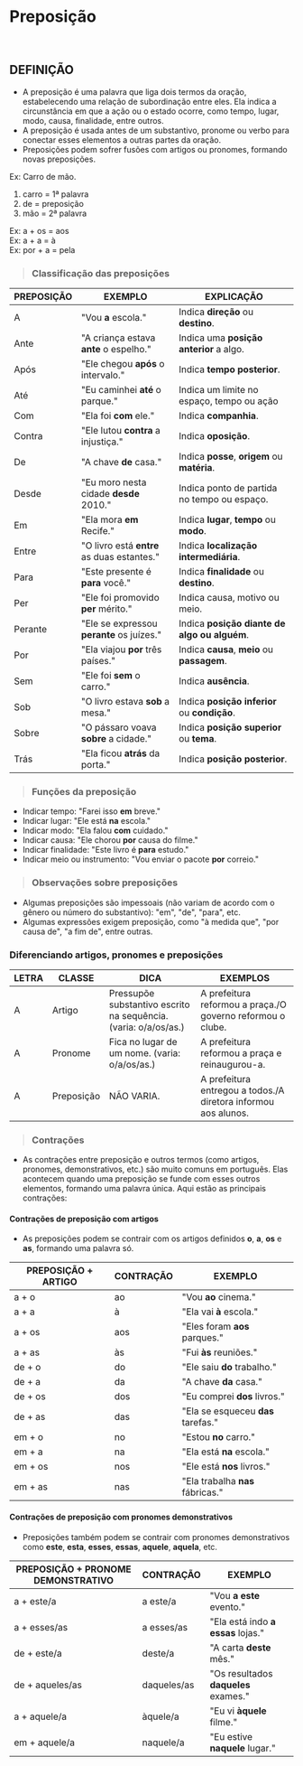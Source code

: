 # Preposição

<br>

## DEFINIÇÃO
* A preposição é uma palavra que liga dois termos da oração, estabelecendo uma relação de subordinação entre eles. Ela indica a circunstância em que a ação ou o estado ocorre, como tempo, lugar, modo, causa, finalidade, entre outros. 
* A preposição é usada antes de um substantivo, pronome ou verbo para conectar esses elementos a outras partes da oração.
* Preposições podem sofrer fusões com artigos ou pronomes, formando novas preposições.

Ex: Carro de mão.
1. carro = 1ª palavra
2. de = preposição
3. mão = 2ª palavra

Ex: a + os = aos  
Ex: a + a = à  
Ex: por + a = pela

> ### Classificação das preposições

| PREPOSIÇÃO | EXEMPLO                                    | EXPLICAÇÃO                                   |
|------------|--------------------------------------------|----------------------------------------------|
| A          | "Vou **a** escola."                        | Indica **direção** ou **destino**.           |
| Ante       | "A criança estava **ante** o espelho."     | Indica uma **posição anterior** a algo.      |
| Após       | "Ele chegou **após** o intervalo."         | Indica **tempo posterior**.                  |
| Até        | "Eu caminhei **até** o parque."            | Indica um limite no espaço, tempo ou ação    |
| Com        | "Ela foi **com** ele."                     | Indica **companhia**.                        |
| Contra     | "Ele lutou **contra** a injustiça."        | Indica **oposição**.                         |
| De         | "A chave **de** casa."                     | Indica **posse**, **origem** ou **matéria**. |
| Desde      | "Eu moro nesta cidade **desde** 2010."     | Indica ponto de partida no tempo ou espaço.  | 
| Em         | "Ela mora **em** Recife."                  | Indica **lugar**, **tempo** ou **modo**.     |
| Entre      | "O livro está **entre** as duas estantes." | Indica **localização intermediária**.        |
| Para       | "Este presente é **para** você."           | Indica **finalidade** ou **destino**.        |
| Per        | "Ele foi promovido **per** mérito."        | Indica causa, motivo ou meio.                |
| Perante    | "Ele se expressou **perante** os juízes."  | Indica **posição diante de algo ou alguém**. |
| Por        | "Ela viajou **por** três países."          | Indica **causa**, **meio** ou **passagem**.  |
| Sem        | "Ele foi **sem** o carro."                 | Indica **ausência**.                         |
| Sob        | "O livro estava **sob** a mesa."           | Indica **posição inferior** ou **condição**. |
| Sobre      | "O pássaro voava **sobre** a cidade."      | Indica **posição superior** ou **tema**.     |
| Trás       | "Ela ficou **atrás** da porta."            | Indica **posição posterior**.                |

> ### Funções da preposição
* Indicar tempo: "Farei isso **em** breve."
* Indicar lugar: "Ele está **na** escola."
* Indicar modo: "Ela falou **com** cuidado."
* Indicar causa: "Ele chorou **por** causa do filme."
* Indicar finalidade: "Este livro é **para** estudo."
* Indicar meio ou instrumento: "Vou enviar o pacote **por** correio."

> ### Observações sobre preposições
* Algumas preposições são impessoais (não variam de acordo com o gênero ou número do substantivo): "em", "de", "para", etc.
* Algumas expressões exigem preposição, como "à medida que", "por causa de", "a fim de", entre outras.

### Diferenciando artigos, pronomes e preposições

| LETRA | CLASSE     | DICA                                                            | EXEMPLOS                                                       |
|-------|------------|-----------------------------------------------------------------|----------------------------------------------------------------|
| A     | Artigo     | Pressupõe substantivo escrito na sequência. (varia: o/a/os/as.) | A prefeitura reformou a praça./O governo reformou o clube.     |
| A     | Pronome    | Fica no lugar de um nome. (varia: o/a/os/as.)                   | A prefeitura reformou a praça e reinaugurou-a.                 |
| A     | Preposição | NÃO VARIA.                                                      | A prefeitura entregou a todos./A diretora informou aos alunos. |

> ### Contrações
* As contrações entre preposição e outros termos (como artigos, pronomes, demonstrativos, etc.) são muito comuns em português. Elas acontecem quando uma preposição se funde com esses outros elementos, formando uma palavra única. Aqui estão as principais contrações:

#### Contrações de preposição com artigos
* As preposições podem se contrair com os artigos definidos **o**, **a**, **os** e **as**, formando uma palavra só.

| PREPOSIÇÃO + ARTIGO | CONTRAÇÃO | EXEMPLO                            |
|---------------------|-----------|------------------------------------|
| a + o               | ao        | "Vou **ao** cinema."               |
| a + a               | à         | "Ela vai **à** escola."            |
| a + os              | aos       | "Eles foram **aos** parques."      |
| a + as              | às        | "Fui **às** reuniões."             |
| de + o              | do        | "Ele saiu **do** trabalho."        |
| de + a              | da        | "A chave **da** casa."             |
| de + os             | dos       | "Eu comprei **dos** livros."       |
| de + as             | das       | "Ela se esqueceu **das** tarefas." |
| em + o              | no        | "Estou **no** carro."              |
| em + a              | na        | "Ela está **na** escola."          |
| em + os             | nos       | "Ele está **nos** livros."         |
| em + as             | nas       | "Ela trabalha **nas** fábricas."   |

#### Contrações de preposição com pronomes demonstrativos
* Preposições também podem se contrair com pronomes demonstrativos como **este**, **esta**, **esses**, **essas**, **aquele**, **aquela**, etc.

| PREPOSIÇÃO + PRONOME DEMONSTRATIVO | CONTRAÇÃO   | EXEMPLO                              |
|------------------------------------|-------------|--------------------------------------|
| a + este/a                         | a este/a    | "Vou **a este** evento."             |
| a + esses/as                       | a esses/as  | "Ela está indo **a essas** lojas."   |
| de + este/a                        | deste/a     | "A carta **deste** mês."             |
| de + aqueles/as                    | daqueles/as | "Os resultados **daqueles** exames." |
| a + aquele/a                       | àquele/a    | "Eu vi **àquele** filme."            |
| em + aquele/a                      | naquele/a   | "Eu estive **naquele** lugar."       |